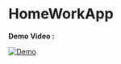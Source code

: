 # HomeWorkApp

<b>Demo Video : </b>

[![Demo](https://img.youtube.com/vi/-0hWn9kDJHY/mq3.jpg)](https://www.youtube.com/watch?v=-0hWn9kDJHY)
